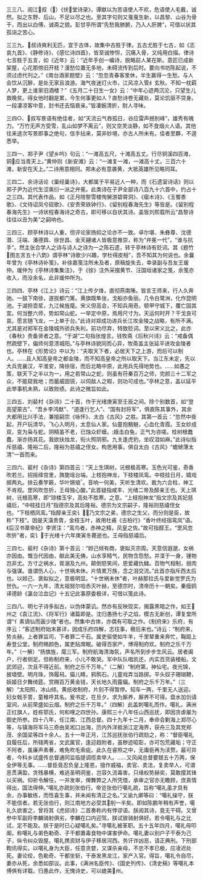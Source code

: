 <!-- { "loadSidebar": true } -->
三三八、阅江叔（）《伏堂诗录》，谭献以为苦语使人不欢，危语使人毛戴，诚然。拟之东野、后山，不足以尽之也。至其字句则又戛戛生新，以昌黎、山谷为骨干，而出以白傅、诚斋之貌。彭甘亭所谓“先愁我肺腑，乃入人肝脾”，可借以状其孤诣之苦心。

三三九、叔诗爽利无匹，宜于古体，故集中古胜于律。五古尤胜于七古，如《志哀九首》、《静修诗》、《感忆诗四首》，皆至诚惨怛，沉痛入骨，又纯用白描。律诗七言胜于五言，如《近年》云：“近年手创一编诗，脱略前人某在斯。意匠已成新架屋，心花那傍旧开枝？漫愁位置无多地，未碍流传到后时。要向书坊陈起说，不须过虑代刊之。”《南台酒家题壁》云：“忽忽青春客里休，半生赢得一生愁。与人会饮从沉醉，是处无家且浪游。海气夜迷灯火市，江风凉入管纟玄秋。不知一枕羁人梦，更上谁家旧酒楼？”《五月二十日生一女》云：“中年心迹两沉沦，只望生儿救晚贫。得女他时翻是累，今生何事更如人？直愁诗卷无藏处，莫论饥驱不贷身。一段凄凉客中意，封书还去恼衰亲。”皆凄婉清折，耐人寻味。

三四○、叔写景语有绝佳者，如“天流云气吞孤日，谷应雷声撼别峰”，雄秀有魄力。“万竹无声方受雪，乱山如梦不离云”，则又空灵淡静，如不食烟火人语。其他往来途次写景即事之绝句，信手拈来，莫非妙境，亦古人所未有。佳者至夥，不遑悉举。

三四一、郑子尹《望乡吟》句云：“一滩高五尺，十滩高五丈。行尽铜溪四百滩，铜应当青天上。”黄仲则《新安滩》云：“一滩复一滩，一滩高十丈。三百六十滩，新安在天上。”二诗用意相同。郑未必有意袭黄，大抵英雄所见略同耳。

三四二、余诗话论《巢经巢诗》，大都属于平易近人一种，而《石遗室诗话》则以郑子尹为近代生涩奥衍一派之弁冕。此类诗在子尹全部诗八百九十六首中，约占十之三四。其代表作品，如《正月陪黎雪楼恂舅游碧霄洞》、《瘿木诗》、《玉蜀黍歌》、《文待诏凤兮砚歌》、《安贵荣铁钟行》、《留别程春海先生》等皆是。《留别程春海先生》一诗状程春海诗之奇古，即可移以自状其诗。盖皆刘熙载所云“昌黎诗往往以丑为美”之嗣响也。

三四三、顾亭林诗以人重，但评论家扬抑之论亦不一致。卓尔堪、朱彝尊、沈德潜、汪端、潘德舆、徐世昌、金天翮诸人皆极意推崇，称为“弁冕一代”，“谁与抗手”。然主张合学人之诗与诗人之诗为一之陈石遗，转于亭林诗有贬词。其《题竹图五言五十八韵》谓亭林“诗歌少兴趣，学杜得皮相”，吾不知其为何说也。余曩年曾为《亭林诗补笺》，补徐嘉笺注所未及者，原稿旋失去，幸录副与吾友王瑗仲。瑗仲为《亭林诗集集注》，于《徐》注外采掇黄节、汪国垣诸家之笺，余笺亦收入，而没余名，此非瑗仲所为。

三四四、亭林《江上》诗云：“江上传夕烽，直彻燕南陲。皆言王师来，行人久奔驰。一鼓下南徐，遂拔都门篱。黄旗既隼张，戈船亦鱼丽。几令白鹭洲，化作昆明池。于湖担壶浆，九江候旌麾。宋义但高会，不知兵用奇。顿甲守城下，覆亡固其宜。何当整六师，势如常山蛇。一举定中原，焉用尺寸为。天运何时开？干戈良可哀。愿言随飞龙，一上单于台。”此诗对郑成功进兵长江攻金陵之战略，有所不满。尤其是对郑军在金陵城外骄兵失利，前功尽弃，特致贬词。至以宋义比之，此亦《春秋》责备贤者之意。“于湖”二句指张煌言。钱牧斋《后秋兴诗》云：“戒备偶然疏壁下，偏师何意溃城阳。”与亭林诗貌同而心异，牧斋盖主张延平进攻金陵者也。亭林在《形势论》中以为：“夫取天下者，必居天下之上游，而后可以制人。……且人知高皇帝之都金陵，而不知高皇帝之所以取天下。当江东未定，先以大兵克襄汉，平淮安，降徐宿，而后北略中原，此用兵先得地势也。……如愚之策，联天下之半以为一，用之若常山之蛇，则虽有苻秦百万之师，完颜三十二军之众，不能窥我地；而蓄威固锐，以伺敌人之暇，则功可成也。”亭林之意，盖以延平此举事机未熟，以致败绩。此诗之微旨如此。

三四五、刘裴村《杂诗》二十首，作于光绪庚寅至壬辰之间。除个别数首，如“登高望蒙古”、“吾乡李鸿猷”、“道逢行乞人”、“国有封将军”，俱直陈其事外，其余大都用比兴手法，兼擅嗣宗《咏怀》、太白《古风》之胜。其第一首云：“忽然中夜起，开户玩清华。飞心入明月，太息仙人家。仙童抱魑魅，心血化青霞。玉女妙成双，变为枭与蛇。阴精虽不老，已蚀众虾蟆。娥击白兔，正气为咨嗟。桂树根蠢蠢，渐亦扬其花。我欲扶烛龙，衔火照阴邪。九关逢虎豹，坐叹泪如麻。”此诗似指斥慈禧、隆裕二后，隆裕为慈禧之侄女。构思用事，俱自太白《古风》“蟾蜍薄太清”一首而来。

三四六、裴村《杂诗》第四首云：“天上生琪树，讬根极高寒。玉色光可鉴，奇香吹若兰。招摇绛宫里，旖旎瑶台端。上枝抱神龙，下枝楼凤鸾。中枝挂日月，嬉戏掷两丸。排云奏竽籁，华叶锵琅。音响一何美，天听生清欢。裁为六合柱，神工不肯观。罡风吹忽折，王母独心酸。”此首疑指咸丰、光绪二帝及醇亲王也。天上琪树，讬根高寒，即“琼楼玉宇，高处不胜寒。之意。“上枝抱神龙”指文宗及其妃慈禧后，“中枝挂日月”指德宗及其后隆裕。德宗为文宗嗣子，隆裕则慈禧侄女也。“下枝栖凤鸾。”指醇亲王奕讠，乃文宗之弟，德宗之生父，而分则是臣，故称“下枝”。因是天潢贵胄，金枝玉叶，故用杜甫《古柏行》“香叶终经宿鸾凤”语。《后汉书章帝纪》李贤注：“鸾鸟者，赤神之精，凤皇之佐。”故可指醇王。“罡风忽吹折”者，奕讠于光绪十六年庚寅冬薨逝也。王母指慈禧后。

三四七、裴村《杂诗》第十首云：“妲己倾有商，褒姒灭宗周。天意信遐邈，女祸亦因由。慨当代因由，献此美无俦。山水享精气，民物含怨愁。并渫于一身，锺物岂非尤。方寸之祸水，胥溺及九州。颠倒怒笑间，恩爱藏仇雠。百物气相制，弱肉与强谋。谁谓伤人心，十世祸未休。片情累万族，念之泪交流。”此首亦指斥西太后也。以妲己、褒姒拟之，意极明显。“十世祸未休”者，叶赫那拉氏与爱新觉罗氏为世仇。一六一九年，清太祖努尔哈赤灭叶赫，至德宗时，清帝历十一朝矣。秦瘦鸥译德龄《瀛台泣血记》十五记此事原委极详，可借以笺此诗。

三四八、明七子诗多拟古，以伪体蒙讥。然亦有反映现实，揭露黑暗之作，如王州之《袁江流》、《将军行》诸篇即是。沈归愚扬七子之焰，模古无新创，谭复堂所谓“亻素谪仙而画少陵”者也。然集中古体，亦偶有可取之作。《制府来》乐府，有序云：“客述制府始末甚详，因成乐府四解，志往事，儆后来也。”诗云：“制府来，势炎赫。上者罪监司，下者罪二千石。属吏驱使如牛羊，千里辇重来奔忙，鞠跽上寿登公堂。制府赐颜色，属吏贴席眠。破得百家产，博得制府欢。制府之乐千万年。”（一解）“扬旗旌，麾三军。制府航海清海氛，声名所到步步生风云。居者阖户，行者侧足。但称制府来，小儿不敢哭。军中队队唱凯还，内实百货装楼船。文武郊迎，次且不得近前。制府之乐千万年。”（二解）“制府第，神仙宅。夜光锦，披墙壁。明月珠，饰履舄。猫儿睛，鸦鹘石。儿童戏弄当路掷。平头奴子珊瑚鞭，妖姬日夕舞绮筵。赏赐百万黄金钱，天长地久雨露偏。制府之乐千万年。”（三解）“太阳照，冰山倾。黄纸收制府，片刻不得暂停。轺车一两，千里无人送迎。妇女戟手詈，童稚呼其名。爰书定，在旦夕。求为厮养，厮养不可得。盘水加剑请室间，从前荣盛如云烟。制府之乐千万年。”（四解）此盖刺噶礼而作。噶礼，满洲正红旗人，姓栋鄂氏，何和哩之四世孙。康熙三十八年任山西巡抚，即因贪虐屡为御史所参。四十八年，任江南、江西总督。四十九年十二月，奉命会剿海上郑尽心等，与镇海将军马三奇由吴淞口出海，历内外洋抵浙江定海界，获舟三及其党郑茂、余国梁等四十余人。五十一年正月，江苏巡抚张伯行疏劾之，称：“督臣噶礼自履任后，所辖两省，文武属官，逢迎趋附者，虽秽迹昭彰，亦可包荒藏垢；守正不阿者，虽廉声素著，难免吹毛索疵。此久在睿照之中，无庸臣再为渎赘。最可异者，今科乡试盛传总督通同监临提调揽卖举人。……又风闻总督要银五十万两，保全伊等无事。……督臣竟忍负皇上隆恩，擅作威福，卖官、卖法，复卖举人，可谓恶贯满盈，贪残暴横，难逃圣明洞鉴，岂容久流毒害。只缘权势赫奕，莫敢撄其锋以买祸。仰祈令解任，一并发审，俾舞弊之人所凭借，承审之官亦无瞻顾，庶真情得出，国法得伸。”噶礼亦疏刻张伯行。帝览张伯行噶礼疏，旨称“噶礼虽才具有余，办事敏练，而性喜生事，并未闻有清正之名。”又谕九卿等曰：“噶礼操守，朕不能信者。若无张伯行，则江南地方必受其削一半矣。即如陈鹏年稍有声誉，噶礼久欲害之，曾将其《虎邱诗》二首奏称内有悖谬语。朕阅其诗，竟无干碍。又曾参中军副将李麟骑射俱劣，李麟在口内迎驾，朕试彼骑射俱好。若令噶礼与之比试，定不能及。朕于是时已心疑噶礼矣。”寻噶礼被革职。五十五年四月，噶礼母叩阍，称噶礼与弟色勒奇、子干都置毒食物中谋害伊命。噶礼妻以别户子干泰为己子，纵令纠众毁屋。噶礼携资财与伊子移居河西。务讦诈凶恶，请正典刑。下刑部鞫讯得实。以噶礼身为大臣，任意贪婪，又谋杀亲母，不忠不孝已极，应凌迟处死。妻论绞，色勒奇、干都坐斩，干泰发黑龙江，家产入官。得旨，噶礼令自尽，妻亦从死，余悉如部议。此事，《满洲名臣传》、《国史列传》、《清史稿》等噶礼本傅俱有详载。归愚此作，无愧诗史，可以媲美州。

